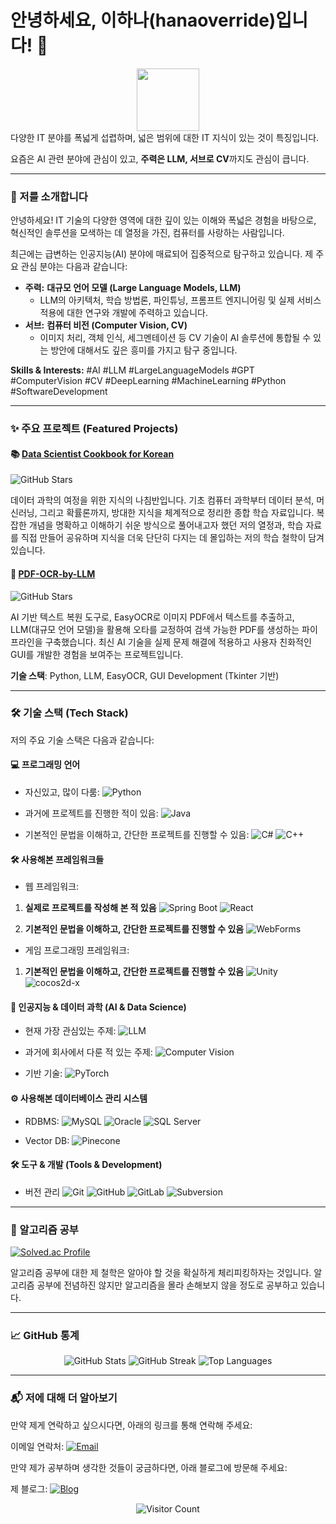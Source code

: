 
# 안녕하세요, 이하나(hanaoverride)입니다! 👋

<div align="center">
  <img src="https://media.giphy.com/media/WUlplcMpOCEmTGBtBW/giphy.gif" width="100">
</div>
다양한 IT 분야를 폭넓게 섭렵하며, 넓은 범위에 대한 IT 지식이 있는 것이 특징입니다.

요즘은 AI 관련 분야에 관심이 있고, **주력은 LLM, 서브로 CV**까지도 관심이 큽니다.

---

### 🌟 저를 소개합니다

안녕하세요! IT 기술의 다양한 영역에 대한 깊이 있는 이해와 폭넓은 경험을 바탕으로, 혁신적인 솔루션을 모색하는 데 열정을 가진, 컴퓨터를 사랑하는 사람입니다.

최근에는 급변하는 인공지능(AI) 분야에 매료되어 집중적으로 탐구하고 있습니다. 제 주요 관심 분야는 다음과 같습니다:

*   **주력:** **대규모 언어 모델 (Large Language Models, LLM)**
    *   LLM의 아키텍처, 학습 방법론, 파인튜닝, 프롬프트 엔지니어링 및 실제 서비스 적용에 대한 연구와 개발에 주력하고 있습니다.
*   **서브:** **컴퓨터 비전 (Computer Vision, CV)**
    *   이미지 처리, 객체 인식, 세그멘테이션 등 CV 기술이 AI 솔루션에 통합될 수 있는 방안에 대해서도 깊은 흥미를 가지고 탐구 중입니다.


**Skills & Interests:** #AI #LLM #LargeLanguageModels #GPT #ComputerVision #CV #DeepLearning #MachineLearning #Python #SoftwareDevelopment

---

### ✨ 주요 프로젝트 (Featured Projects)

#### 📚 [Data Scientist Cookbook for Korean](https://github.com/hanaoverride/data-scientist-cookbook-for-korean)
<img src="https://img.shields.io/github/stars/hanaoverride/data-scientist-cookbook-for-korean?style=flat-square&color=white" alt="GitHub Stars">

데이터 과학의 여정을 위한 지식의 나침반입니다. 기초 컴퓨터 과학부터 데이터 분석, 머신러닝, 그리고 확률론까지, 방대한 지식을 체계적으로 정리한 종합 학습 자료입니다. 복잡한 개념을 명확하고 이해하기 쉬운 방식으로 풀어내고자 했던 저의 열정과, 학습 자료를 직접 만들어 공유하며 지식을 더욱 단단히 다지는 데 몰입하는 저의 학습 철학이 담겨 있습니다.

#### 📄 [PDF-OCR-by-LLM](https://github.com/hanaoverride/PDF-OCR-by-LLM)
<img src="https://img.shields.io/github/stars/hanaoverride/PDF-OCR-by-LLM?style=flat-square&color=white" alt="GitHub Stars">

AI 기반 텍스트 복원 도구로, EasyOCR로 이미지 PDF에서 텍스트를 추출하고, LLM(대규모 언어 모델)을 활용해 오타를 교정하여 검색 가능한 PDF를 생성하는 파이프라인을 구축했습니다. 최신 AI 기술을 실제 문제 해결에 적용하고 사용자 친화적인 GUI를 개발한 경험을 보여주는 프로젝트입니다.

**기술 스택**: Python, LLM, EasyOCR, GUI Development (Tkinter 기반)

---

### 🛠️ 기술 스택 (Tech Stack)

저의 주요 기술 스택은 다음과 같습니다:

#### 💻 프로그래밍 언어
- 자신있고, 많이 다룸:
![Python](https://img.shields.io/badge/Python-3776AB?style=for-the-badge&logo=python&logoColor=white)

- 과거에 프로젝트를 진행한 적이 있음:
![Java](https://img.shields.io/badge/Java-007396?style=for-the-badge&logo=java&logoColor=white)

- 기본적인 문법을 이해하고, 간단한 프로젝트를 진행할 수 있음:
![C#](https://img.shields.io/badge/C%23-239120?style=for-the-badge&logo=c-sharp&logoColor=white)
![C++](https://img.shields.io/badge/C%2B%2B-00599C?style=for-the-badge&logo=cplusplus&logoColor=white)

#### 🛠️ 사용해본 프레임워크들
- 웹 프레임워크:
1. **실제로 프로젝트를 작성해 본 적 있음**
![Spring Boot](https://img.shields.io/badge/Spring%20Boot-6DB33F?style=for-the-badge&logo=spring-boot&logoColor=white)
![React](https://img.shields.io/badge/React-61DAFB?style=for-the-badge&logo=react&logoColor=black)

2. **기본적인 문법을 이해하고, 간단한 프로젝트를 진행할 수 있음**
![WebForms](https://img.shields.io/badge/WebForms-FF5722?style=for-the-badge&logo=aspnet&logoColor=white)

- 게임 프로그래밍 프레임워크:
1. **기본적인 문법을 이해하고, 간단한 프로젝트를 진행할 수 있음**
![Unity](https://img.shields.io/badge/Unity-000000?style=for-the-badge&logo=unity&logoColor=white)
![cocos2d-x](https://img.shields.io/badge/cocos2d--x-000000?style=for-the-badge&logo=cocos2d-x&logoColor=white)
#### 🧠 인공지능 & 데이터 과학 (AI & Data Science)
- 현재 가장 관심있는 주제:
![LLM](https://img.shields.io/badge/Large%20Language%20Models-4285F4?style=for-the-badge&logo=google&logoColor=white)

- 과거에 회사에서 다룬 적 있는 주제:
![Computer Vision](https://img.shields.io/badge/Computer%20Vision-FF5722?style=for-the-badge&logo=opencv&logoColor=white)

- 기반 기술:
![PyTorch](https://img.shields.io/badge/PyTorch-EE4C2C?style=for-the-badge&logo=pytorch&logoColor=white)

#### ⚙️ 사용해본 데이터베이스 관리 시스템
- RDBMS:
![MySQL](https://img.shields.io/badge/MySQL-4479A1?style=for-the-badge&logo=mysql&logoColor=white)
![Oracle](https://img.shields.io/badge/Oracle-F80000?style=for-the-badge&logo=oracle&logoColor=white)
![SQL Server](https://img.shields.io/badge/SQL%20Server-CC2927?style=for-the-badge&logo=microsoft-sql-server&logoColor=white)

- Vector DB:
![Pinecone](https://img.shields.io/badge/Pinecone-00A3FF?style=for-the-badge&logo=pinecone&logoColor=white)

#### 🛠️ 도구 & 개발 (Tools & Development)
- 버전 관리
![Git](https://img.shields.io/badge/Git-F05032?style=for-the-badge&logo=git&logoColor=white)
![GitHub](https://img.shields.io/badge/GitHub-181717?style=for-the-badge&logo=github&logoColor=white)
![GitLab](https://img.shields.io/badge/GitLab-FCA121?style=for-the-badge&logo=gitlab&logoColor=white)
![Subversion](https://img.shields.io/badge/Subversion-809CC9?style=for-the-badge&logo=subversion&logoColor=white)

---

### 🌱 알고리즘 공부

[![Solved.ac Profile](http://mazassumnida.wtf/api/v2/generate_badge?boj=hanaoverride)](https://solved.ac/hanaoverride)

알고리즘 공부에 대한 제 철학은 알아야 할 것을 확실하게 체리피킹하자는 것입니다. 알고리즘 공부에 전념하진 않지만 알고리즘을 몰라 손해보지 않을 정도로 공부하고 있습니다.

---
### 📈 GitHub 통계
<div align="center">
  <img src="https://github-readme-stats.vercel.app/api?username=hanaoverride&show_icons=true&theme=radical" alt="GitHub Stats">
  <img src="https://github-readme-streak-stats.herokuapp.com/?user=hanaoverride&theme=radical" alt="GitHub Streak">
  <img src="https://github-readme-stats.vercel.app/api/top-langs/?username=hanaoverride&layout=compact&theme=radical" alt="Top Languages">
</div>

---

### 📬 저에 대해 더 알아보기


만약 제게 연락하고 싶으시다면, 아래의 링크를 통해 연락해 주세요:

이메일 연락처: [![Email](https://img.shields.io/badge/Gmail-D14836?style=for-the-badge&logo=gmail&logoColor=white)](mailto:hanaoverride@gmail.com)

만약 제가 공부하며 생각한 것들이 궁금하다면, 아래 블로그에 방문해 주세요:

제 블로그: [![Blog](https://img.shields.io/badge/Tistory-000000?style=for-the-badge&logo=tistory&logoColor=white)](https://hanaoverride.tistory.com)
  

<div align="center">
  <p><img src="https://visitor-badge.laobi.icu/badge?page_id=hanaoverride.hanaoverride" alt="Visitor Count"></p>
</div>
